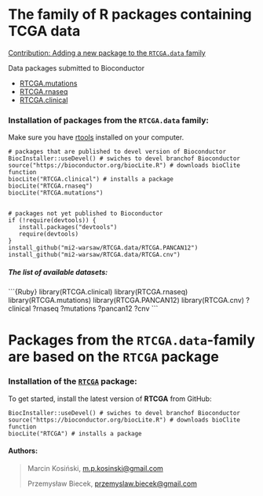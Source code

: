 # The family of R packages containing TCGA data

[Contribution: Adding a new package to the `RTCGA.data` family](https://github.com/mi2-warsaw/RTCGA.data/wiki/Contribution:-Adding-a-new-package-to-the-%60RTCGA.data%60-family)

Data packages submitted to Bioconductor

- [RTCGA.mutations](http://bioconductor.org/packages/3.2/data/experiment/html/RTCGA.mutations.html)
- [RTCGA.rnaseq](http://bioconductor.org/packages/3.2/data/experiment/html/RTCGA.rnaseq.html)
- [RTCGA.clinical](http://bioconductor.org/packages/3.2/data/experiment/html/RTCGA.clinical.html)

### Installation of packages from the `RTCGA.data` family: 

Make sure you have [rtools](http://cran.r-project.org/bin/windows/Rtools/) installed on your computer.

```{Ruby}
# packages that are published to devel version of Bioconductor
BiocInstaller::useDevel() # swiches to devel branchof Bioconductor
source("https://bioconductor.org/biocLite.R") # downloads bioClite function
biocLite("RTCGA.clinical") # installs a package
biocLite("RTCGA.rnaseq")
biocLite("RTCGA.mutations")


# packages not yet published to Bioconductor
if (!require(devtools)) {
   install.packages("devtools")
   require(devtools)
}
install_github("mi2-warsaw/RTCGA.data/RTCGA.PANCAN12")
install_github("mi2-warsaw/RTCGA.data/RTCGA.cnv")
```

<h5> The list of available datasets: </h5>
```{Ruby}
library(RTCGA.clinical)
library(RTCGA.rnaseq)
library(RTCGA.mutations)
library(RTCGA.PANCAN12)
library(RTCGA.cnv)
?clinical
?rnaseq
?mutations
?pancan12
?cnv
```

# Packages from the `RTCGA.data`-family are based on the `RTCGA` package


### Installation of the [`RTCGA`](https://github.com/MarcinKosinski/RTCGA) package: 
To get started, install the latest version of **RTCGA** from GitHub:

```{Ruby}
BiocInstaller::useDevel() # swiches to devel branchof Bioconductor
source("https://bioconductor.org/biocLite.R") # downloads bioClite function
biocLite("RTCGA") # installs a package
```

<h4> Authors: </h4>

>
> Marcin Kosiński, m.p.kosinski@gmail.com
>
> Przemysław Biecek, przemyslaw.biecek@gmail.com
>
